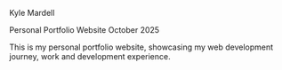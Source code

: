Kyle Mardell

Personal Portfolio Website October 2025

This is my personal portfolio website, showcasing my web development journey, work and development experience.